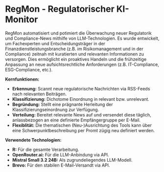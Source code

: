 # RegMon - Regulatorischer KI-Monitor

RegMon automatisiert und potimiert die Überwachung neuer Regulatorik und Compliance-News mithilfe von LLM-Technologien. Es wurde entwickelt, um Fachexperten und Entscheidungsträger in der Finanzdienstleistungsbranche (z.B. im Risikomanagement und in der Compliance) zeitnah mit kuratierten und relevanten Informationen zu versorgen. Dies ermöglicht ein proaktives Handeln und die frühzeitige Anpassung an neue aufsichtsrechtliche Anforderungen (z.B. IT-Compliance, ESG-Compliance, etc.).

**Kernfunktionen:**
* **Erkennung:** Scannt neue regulatorische Nachrichten via RSS-Feeds nach relevanten Beiträgen.
* **Klassifizierung:** Dichotome Einordnung in relevant bzw. unrelevant.
* **Begründung:** Stellt eine prägnante Herleitung der Klassifizierungseinordnung zur Verfügung.
* **Verteilung:** Bereitet relevante News auf und versendet diese täglich, anlassbezogen an eine definierte Empfängergruppe per E-Mail.
* **Flexiblität:** Die thematischen (Neu-)Ausrichtung des Tools kann über eine Schwerpunktbeschreibung per Promt zügig neu definiert werden.

**Verwendete Technologien:**
* **R:** Für die gesamte Verarbeitung.
* **OpenRouter.ai:** Für die LLM-Anbindung via API.
* **Mistral Small 3.2 24B:** Als zugrundeliegendes LLM-Modell.
* **Brevo:** Für den stabilen E-Mail-Versandt via API.
